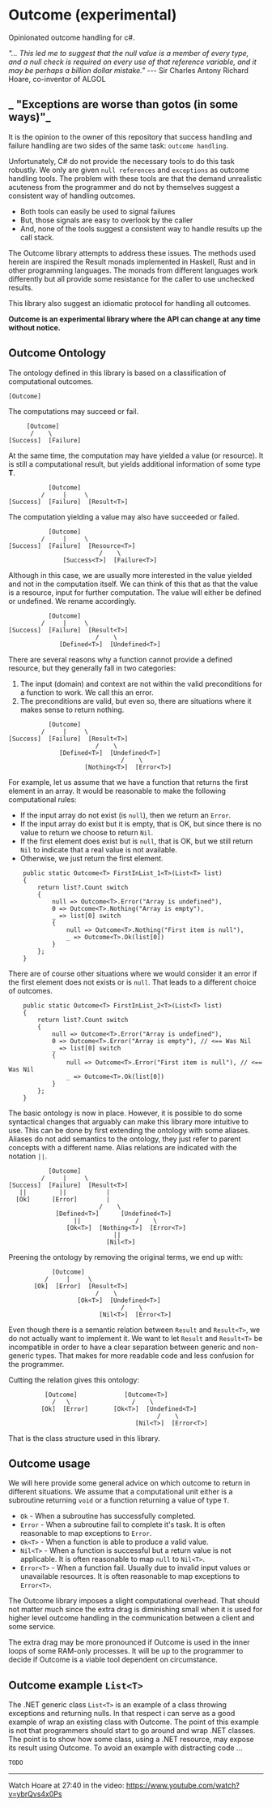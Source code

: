 # Outcome (experimental)

Opinionated outcome handling for c#.

_"... This led me to suggest that the null value is a member of every type, 
and a null check is required on every use of that reference variable, 
and it may be perhaps a billion dollar mistake."_ 
--- Sir Charles Antony Richard Hoare, co-inventor of ALGOL 

_ "Exceptions are worse than gotos (in some ways)"_
--- 
It is the opinion to the owner of this repository that success handling and 
failure handling are two sides of the same task: `outcome handling`.

Unfortunately, C# do not provide the necessary tools to do this task robustly.
We only are given `null references` and `exceptions` as outcome handling tools.
The problem with these tools are that the demand unrealistic acuteness from the programmer and 
do not by themselves suggest a consistent way of handling outcomes.

- Both tools can easily be used to signal failures
- But, those signals are easy to overlook by the caller
- And, none of the tools suggest a consistent way to handle results up the call stack.

The Outcome library attempts to address these issues.
The methods used herein are inspired the Result monads implemented in Haskell, 
Rust and in other programming languages.
The monads from different languages work differently but 
all provide some resistance for the caller to use unchecked results.

This library also suggest an idiomatic protocol for handling all outcomes.

**Outcome is an experimental library where the API can change at any time without notice.**

## Outcome Ontology

The ontology defined in this library is based on a classification of computational outcomes.

```
[Outcome]
```

The computations may succeed or fail.

```
     [Outcome]
      /    \
[Success]  [Failure]   
```
At the same time, the computation may have yielded a value (or resource). It is still a computational result, but yields additional information of some type **T**.
```
           [Outcome]
         /     |     \
[Success]  [Failure]  [Result<T>] 
```
The computation yielding a value may also have succeeded or failed.
```
           [Outcome]
         /     |     \
[Success]  [Failure]  [Resource<T>] 
                         /    \
               [Success<T>]  [Failure<T>]              
```
Although in this case, we are usually more interested in the value yielded and not in the computation itself.
We can think of this that as that the value is a resource, input for further computation.
The value will either be defined or undefined. We rename accordingly.
```
           [Outcome]
         /     |     \
[Success]  [Failure]  [Result<T>] 
                        /    \
              [Defined<T>]  [Undefined<T>]              
```
There are several reasons why a function cannot provide a defined resource, but they generally fall in two categories:
1. The input (domain) and context are not within the valid preconditions for a function to work. We call this an error.
2. The preconditions are valid, but even so, there are situations where it makes sense to return nothing.
```
           [Outcome]
         /     |     \
[Success]  [Failure]  [Result<T>] 
                        /    \
              [Defined<T>]  [Undefined<T>]              
                               /    \
                     [Nothing<T>]  [Error<T>]              
```
For example, let us assume that we have a function that returns the first element in an array.
It would be reasonable to make the following computational rules:
- If the input array do not exist (is `null`), then we return an `Error`.
- If the input array do exist but it is empty, that is OK, but since there is no value to return we choose to return `Nil`.
- If the first element does exist but is `null`, that is OK, but we still return `Nil` to indicate that a real value is not available.
- Otherwise, we just return the first element.
```
    public static Outcome<T> FirstInList_1<T>(List<T> list)
    {
        return list?.Count switch
        {
            null => Outcome<T>.Error("Array is undefined"),
            0 => Outcome<T>.Nothing("Array is empty"),
            _ => list[0] switch
            {
                null => Outcome<T>.Nothing("First item is null"),
                _ => Outcome<T>.Ok(list[0])
            }
        };
    }
```
There are of course other situations where we would consider it an error if the first element does not exists or is  `null`.
That leads to a different choice of outcomes.
```
    public static Outcome<T> FirstInList_2<T>(List<T> list)
    {
        return list?.Count switch
        {
            null => Outcome<T>.Error("Array is undefined"),
            0 => Outcome<T>.Error("Array is empty"), // <== Was Nil
            _ => list[0] switch
            {
                null => Outcome<T>.Error("First item is null"), // <== Was Nil
                _ => Outcome<T>.Ok(list[0])
            }
        };
    }

```
The basic ontology is now in place.
However, it is possible to do some syntactical changes that arguably can make this library more intuitive to use.
This can be done by first extending the ontology with some aliases. 
Aliases do not add semantics to the ontology, they just refer to parent concepts with a different name.
Alias relations are indicated with the notation `||`.
```
           [Outcome]
         /     |     \
[Success]  [Failure]  [Result<T>] 
   ||         ||           |
  [Ok]      [Error]        | 
                         /    \
             [Defined<T>]      [Undefined<T>]              
                  ||               /    \
                [Ok<T>]  [Nothing<T>]  [Error<T>]
                             ||
                           [Nil<T>]              
```
Preening the ontology by removing the original terms, we end up with:
```
            [Outcome]
          /     |     \
       [Ok]  [Error]  [Result<T>] 
                        /    \
                   [Ok<T>]  [Undefined<T>]              
                               /    \
                         [Nil<T>]  [Error<T>]              
```
Even though there is a semantic relation between `Result` and `Result<T>`, we do not actually want to implement it.
We want to let `Result` and `Result<T>` be incompatible in order to have a clear separation between generic and non-generic types.
That makes for more readable code and less confusion for the programmer.

Cutting the relation gives this ontology:
```
          [Outcome]             [Outcome<T>]
            /   \                 /    \
         [Ok]  [Error]       [Ok<T>]  [Undefined<T>]              
                                         /    \
                                   [Nil<T>]  [Error<T>]              
```

That is the class structure used in this library.

## Outcome usage
We will here provide some general advice on which outcome to return in different situations.
We assume that a computational unit either is a subroutine returning `void` or 
a function returning a value of type `T`.

- `Ok` - When a subroutine has successfully completed.
- `Error` - When a subroutine fail to complete it's task. It is often reasonable to map exceptions to `Error`.
- `Ok<T>` - When a function is able to produce a valid value.
- `Nil<T>` - When a function is successful but a return value is not applicable. It is often reasonable to map `null` to `Nil<T>`.
- `Error<T>` - When a function fail. Usually due to invalid input values or unavailable resources.  It is often reasonable to map exceptions to `Error<T>`.

The Outcome library imposes a slight computational overhead.
That should not matter much since the extra drag is diminishing small when it is used for 
higher level outcome handling in the communication between a client and some service. 

The extra drag may be more pronounced if Outcome is used in the inner loops of some RAM-only processes.
It will be up to the programmer to decide if Outcome is a viable tool dependent on circumstance.  

## Outcome example `List<T>`

The .NET generic class `List<T>` is an example of a class throwing exceptions and returning nulls.
In that respect i can serve as a good example of wrap an existing class with Outcome.
The point of this example is not that programmers should start to go around and wrap .NET classes.
The point is to show how some class, using a .NET resource, may expose its result using Outcome.
To avoid an example with distracting code ...

`TODO`


---
Watch Hoare at 27:40 in the video: https://www.youtube.com/watch?v=ybrQvs4x0Ps 
